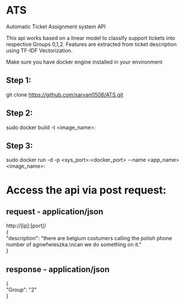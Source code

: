 # ATS
Automatic Ticket Assignment system API

This api works based on a linear model to classify support tickets into respective Groups 0,1,2. Features are extracted from ticket description using TF-IDF Vectorization.


Make sure you have docker engine installed in your environment

## Step 1:

git clone https://github.com/sarvan0506/ATS.git

## Step 2:

sudo docker build -t <image_name>:<tag>

## Step 3:

sudo docker run -d -p <sys_port>:<docker_port> --name <app_name> <image_name>:<tag>


# Access the api via post request:

## request - application/json
http://[ip]:[port]/  
{  
    "description": "there are belgium costumers calling the polish phone number of agnwfwieszka.\ncan we do something on it."  
}  

## response - application/json
{  
  "Group": "2"  
}  